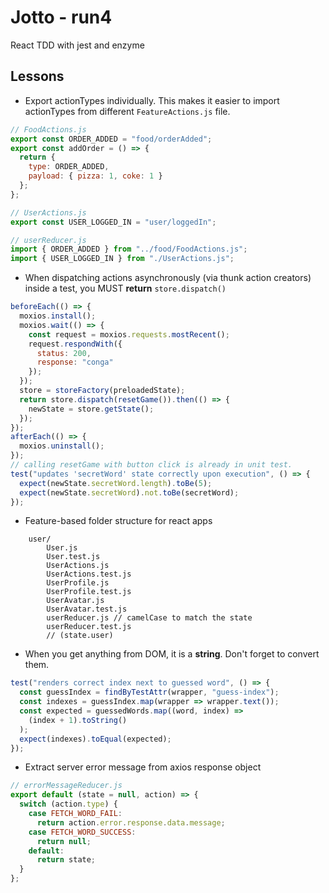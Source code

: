 # Jotto - run4

React TDD with jest and enzyme

## Lessons

- Export actionTypes individually. This makes it easier to import actionTypes from different `FeatureActions.js` file.

```js
// FoodActions.js
export const ORDER_ADDED = "food/orderAdded";
export const addOrder = () => {
  return {
    type: ORDER_ADDED,
    payload: { pizza: 1, coke: 1 }
  };
};

// UserActions.js
export const USER_LOGGED_IN = "user/loggedIn";

// userReducer.js
import { ORDER_ADDED } from "../food/FoodActions.js";
import { USER_LOGGED_IN } from "./UserActions.js";
```

- When dispatching actions asynchronously (via thunk action creators) inside a test, you MUST **return** `store.dispatch()`

```js
beforeEach(() => {
  moxios.install();
  moxios.wait(() => {
    const request = moxios.requests.mostRecent();
    request.respondWith({
      status: 200,
      response: "conga"
    });
  });
  store = storeFactory(preloadedState);
  return store.dispatch(resetGame()).then(() => {
    newState = store.getState();
  });
});
afterEach(() => {
  moxios.uninstall();
});
// calling resetGame with button click is already in unit test.
test("updates 'secretWord' state correctly upon execution", () => {
  expect(newState.secretWord.length).toBe(5);
  expect(newState.secretWord).not.toBe(secretWord);
});
```

- Feature-based folder structure for react apps

```
    user/
        User.js
        User.test.js
        UserActions.js
        UserActions.test.js
        UserProfile.js
        UserProfile.test.js
        UserAvatar.js
        UserAvatar.test.js
        userReducer.js // camelCase to match the state
        userReducer.test.js
        // (state.user)
```

- When you get anything from DOM, it is a **string**. Don't forget to convert them.

```js
test("renders correct index next to guessed word", () => {
  const guessIndex = findByTestAttr(wrapper, "guess-index");
  const indexes = guessIndex.map(wrapper => wrapper.text());
  const expected = guessedWords.map((word, index) =>
    (index + 1).toString()
  );
  expect(indexes).toEqual(expected);
});
```

- Extract server error message from axios response object

```js
// errorMessageReducer.js
export default (state = null, action) => {
  switch (action.type) {
    case FETCH_WORD_FAIL:
      return action.error.response.data.message;
    case FETCH_WORD_SUCCESS:
      return null;
    default:
      return state;
  }
};
```
